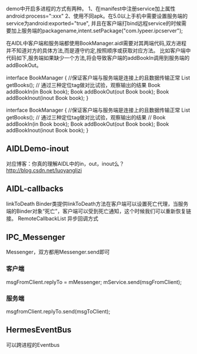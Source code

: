 demo中开启多进程的方式有两种。
1、在manifest中注册service加上属性android:process=":xxx"
2、使用不同apk。在5.0以上手机中需要设置服务端的service为android:exported="true",
并且在客户端打bind远程service的时候需要加上服务端的packagename,intent.setPackage("com.lypeer.ipcserver");

在AIDL中客户端和服务端都使用BookManager.aidl需要对其两端代码,双方进程并不知道对方的具体方法,而是遵守约定,按照顺序或获取对应方法。
比如客户端中代码如下,服务端如果缺少一个方法,将会导致客户端的addBookIn调用到服务端的addBookOut。

interface BookManager {
          //保证客户端与服务端是连接上的且数据传输正常
          List<Book> getBooks();
      //    通过三种定位tag做对比试验，观察输出的结果
          Book addBookIn(in Book book);
          Book addBookOut(out Book book);
          Book addBookInout(inout Book book);
      }
      

interface BookManager {
          //保证客户端与服务端是连接上的且数据传输正常
          List<Book> getBooks();
      //    通过三种定位tag做对比试验，观察输出的结果
      //    Book addBookIn(in Book book);
          Book addBookOut(out Book book);
          Book addBookInout(inout Book book);
      }




## AIDLDemo-inout
对应博客：你真的理解AIDL中的in，out，inout么？
http://blog.csdn.net/luoyanglizi



## AIDL-callbacks
linkToDeath
Binder类提供linkToDeath方法在客户端可以设置死亡代理，当服务端的Binder对象“死亡”，客户端可以受到死亡通知，这个时候我们可以重新恢复链接。
RemoteCallbackList 异步回调方式

## IPC_Messenger
Messenger，双方都用Messenger.send即可
### 客户端
msgFromClient.replyTo = mMessenger;
mService.send(msgFromClient);
### 服务端
msgfromClient.replyTo.send(msgToClient);



## HermesEventBus
可以跨进程的Eventbus


